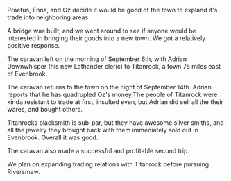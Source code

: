 Praetus, Enna, and Oz decide it would be good of the town to expland it's trade into neighboring areas. 

A bridge was built, and we went around to see if anyone would be interested in bringing their goods into a new town. We got a relatively positive response.

The caravan left on the morning of September 6th, with Adrian Downwhisper (his new Lathander cleric) to Titanrock, a town 75 miles east of Evenbrook.

The caravan returns to the town on the night of September 14th. Adrian reports that he has quadrupled Oz's money.The people of Titanrock were kinda resistant to trade at first, insulted even, but Adrian did sell all the their wares, and bought others.

Titanrocks blacksmith is sub-par, but they have awesome silver smiths, and all the jewelry they brought back with them immediately sold out in Evenbrook.  Overall it was good. 

The caravan also made a successful and profitable second trip. 

We plan on expanding trading relations with Titanrock before pursuing Riversmaw.